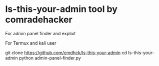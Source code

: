 # Is-this-your-admin tool by comradehacker 
For admin panel finder and exploit

For Termux and kali user

git clone https://github.com/cmdhck/Is-this-your-admin
cd Is-this-your-admin
python admin-panel-finder.py
